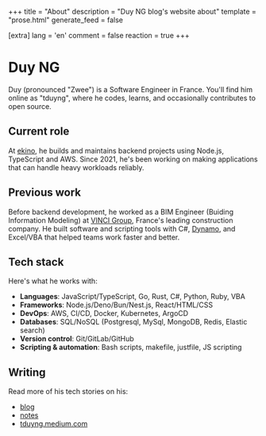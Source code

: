+++
title = "About"
description = "Duy NG blog's website about"
template = "prose.html"
generate_feed = false

[extra]
lang = 'en'
comment = false
reaction = true
+++

# Duy NG

Duy (pronounced "Zwee") is a Software Engineer in France. You'll find him online as "tduyng", where he codes, learns, and occasionally contributes to open source.

## Current role

At [ekino](https://www.ekino.fr), he builds and maintains backend projects using Node.js, TypeScript and AWS. Since 2021, he's been working on making applications that can handle heavy workloads reliably.

## Previous work

Before backend development, he worked as a BIM Engineer (Buiding Information Modeling) at [VINCI Group](https://www.vinci.com/vinci.nsf/fr/index.htm), France's leading construction company. He built software and scripting tools with C#, [Dynamo](https://dynamobim.org/), and Excel/VBA that helped teams work faster and better.

## Tech stack

Here's what he works with:

- **Languages**: JavaScript/TypeScript, Go, Rust, C#, Python, Ruby, VBA
- **Frameworks**: Node.js/Deno/Bun/Nest.js, React/HTML/CSS
- **DevOps**: AWS, CI/CD, Docker, Kubernetes, ArgoCD
- **Databases**: SQL/NoSQL (Postgresql, MySql, MongoDB, Redis, Elastic search)
- **Version control**: Git/GitLab/GitHub
- **Scripting & automation**: Bash scripts, makefile, justfile, JS scripting

## Writing

Read more of his tech stories on his:

- [blog](/blog)
- [notes](/notes)
- [tduyng.medium.com](https://tduyng.medium.com)
